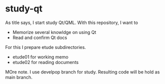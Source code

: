 # study-qt
As title says, I start study Qt/QML.
With this repository, I want to

* Memorize several knowldge on using Qt
* Read and confirm Qt docs

For this I prepare etude subdirectories.

* etude01 for working memo
* etude02 for reading documents

MOre note. I use develpop branch for study. Resulting code will be
hold as main branch.

